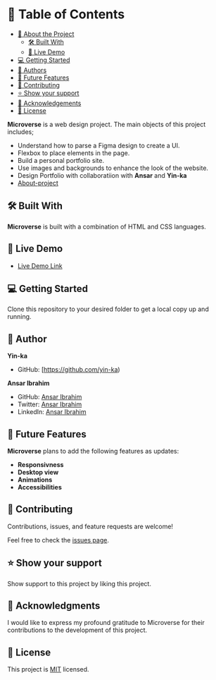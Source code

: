 # 📗 Table of Contents

- [📖 About the Project](#about-project)
  - [🛠 Built With](#built-with)
  - [🚀 Live Demo](#live-demo)
- [💻 Getting Started](#getting-started)
- [👥 Authors](#authors)
- [🔭 Future Features](#future-features)
- [🤝 Contributing](#contributing)
- [⭐️ Show your support](#support)
- [🙏 Acknowledgements](#acknowledgements)
- [📝 License](#license)


**Microverse** is a web design project. The main objects of this project includes;
- Understand how to parse a Figma design to create a UI.
- Flexbox to place elements in the page.
- Build a personal portfolio site.
- Use images and backgrounds to enhance the look of the website.
- Design Portfolio with collaboratiion with **Ansar** and **Yin-ka**
- [About-project](https://www.loom.com/share/500ca0a3bd674509883a2ba520bc34f5)

## 🛠 Built With 
**Microverse** is built with a combination of HTML and CSS languages.

## 🚀 Live Demo 

- [Live Demo Link](https://yin-ka.github.io/Portfolio)


## 💻 Getting Started 

Clone this repository to your desired folder to get a local copy up and running.


## 👤 **Author**

**Yin-ka**
- GitHub: [https://github.com/yin-ka)

 **Ansar Ibrahim**

- GitHub: [Ansar Ibrahim](https://github.com/AnsarIbrahim)
- Twitter: [Ansar Ibrahim](https://twitter.com/ansaradheeb)
- LinkedIn: [Ansar Ibrahim](https://linkedin.com/in/ansar-ibrahim-61447424a/)


## 🔭 Future Features

**Microverse** plans to add the following features as updates:
-  **Responsivness**
-  **Desktop view**
-  **Animations**
-  **Accessibilities**


## 🤝 Contributing 

Contributions, issues, and feature requests are welcome!

Feel free to check the [issues page](../../issues/).

## ⭐️ Show your support 

Show support  to this project by liking this project.


## 🙏 Acknowledgments 

I would like to express my profound gratitude to Microverse for their contributions to the development of this project.


## 📝 License 
This project is [MIT](./LICENSE) licensed.
